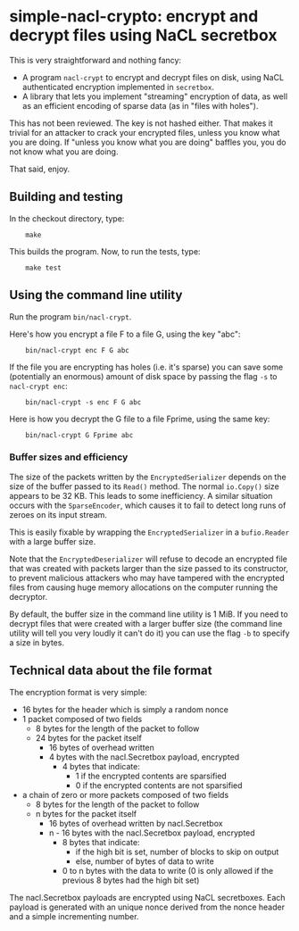 # simple-nacl-crypto: encrypt and decrypt files using NaCL secretbox

This is very straightforward and nothing fancy:

* A program `nacl-crypt` to encrypt and decrypt files on disk, using NaCL
  authenticated encryption implemented in `secretbox`.
* A library that lets you implement "streaming" encryption of data, as
  well as an efficient encoding of sparse data (as in "files with holes").

This has not been reviewed.  The key is not hashed either.  That makes it
trivial for an attacker to crack your encrypted files, unless you know
what you are doing.  If "unless you know what you are doing" baffles you,
you do not know what you are doing.

That said, enjoy.

## Building and testing

In the checkout directory, type:

        make

This builds the program.  Now, to run the tests, type:

        make test

## Using the command line utility

Run the program `bin/nacl-crypt`.

Here's how you encrypt a file F to a file G, using the key "abc":

        bin/nacl-crypt enc F G abc

If the file you are encrypting has holes (i.e. it's sparse) you can save
some (potentially an enormous) amount of disk space by passing the flag
`-s` to `nacl-crypt enc`:

        bin/nacl-crypt -s enc F G abc

Here is how you decrypt the G file to a file Fprime, using the same key:

        bin/nacl-crypt G Fprime abc

### Buffer sizes and efficiency

The size of the packets written by the `EncryptedSerializer` depends
on the size of the buffer passed to its `Read()` method.  The normal
`io.Copy()` size appears to be 32 KB.  This leads to some inefficiency.
A similar situation occurs with the `SparseEncoder`, which causes it
to fail to detect long runs of zeroes on its input stream.

This is easily fixable by wrapping the `EncryptedSerializer` in a
`bufio.Reader` with a large buffer size.

Note that the `EncryptedDeserializer` will refuse to decode an encrypted
file that was created with packets larger than the size passed to its
constructor, to prevent malicious attackers who may have tampered with
the encrypted files from causing huge memory allocations on the computer
running the decryptor.

By default, the buffer size in the command line utility is 1 MiB.  If
you need to decrypt files that were created with a larger buffer size
(the command line utility will tell you very loudly it can't do it)
you can use the flag `-b` to specify a size in bytes.

## Technical data about the file format

The encryption format is very simple:

* 16 bytes for the header which is simply a random nonce
* 1 packet composed of two fields
  * 8 bytes for the length of the packet to follow
  * 24 bytes for the packet itself
    * 16 bytes of overhead written
    * 4 bytes with the nacl.Secretbox payload, encrypted
      * 4 bytes that indicate:
        * 1 if the encrypted contents are sparsified
        * 0 if the encrypted contents are not sparsified
* a chain of zero or more packets composed of two fields
  * 8 bytes for the length of the packet to follow
  * n bytes for the packet itself
    * 16 bytes of overhead written by nacl.Secretbox
    * n - 16 bytes with the nacl.Secretbox payload, encrypted
      * 8 bytes that indicate:
        * if the high bit is set, number of blocks to skip on output
        * else, number of bytes of data to write
      * 0 to n bytes with the data to write
        (0 is only allowed if the previous 8 bytes had the high bit set)

The nacl.Secretbox payloads are encrypted using NaCL secretboxes.
Each payload is generated with an unique nonce derived from the nonce
header and a simple incrementing number.
